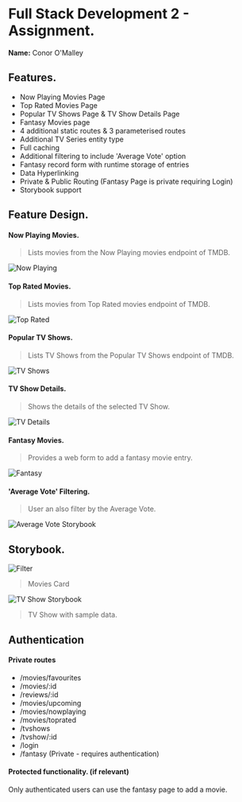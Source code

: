 
# Full Stack Development 2 - Assignment.

__Name:__ Conor O'Malley

## Features.

+ Now Playing Movies Page
+ Top Rated Movies Page
+ Popular TV Shows Page & TV Show Details Page
+ Fantasy Movies page
+ 4 additional static routes & 3 parameterised routes
+ Additional TV Series entity type
+ Full caching
+ Additional filtering to include 'Average Vote' option
+ Fantasy record form with runtime storage of entries
+ Data Hyperlinking
+ Private & Public Routing (Fantasy Page is private requiring Login)
+ Storybook support

## Feature Design.

#### Now Playing Movies.

> Lists movies from the Now Playing movies endpoint of TMDB.

![Now Playing](image.png)

#### Top Rated Movies.

> Lists movies from Top Rated movies endpoint of TMDB.

![Top Rated](image-1.png)

#### Popular TV Shows.

> Lists TV Shows from the Popular TV Shows endpoint of TMDB.

![TV Shows](image-2.png)

#### TV Show Details.

> Shows the details of the selected TV Show.

![TV Details](image-3.png)

#### Fantasy Movies.

> Provides a web form to add a fantasy movie entry.

![Fantasy](image-4.png)

#### 'Average Vote' Filtering.

> User an also filter by the Average Vote.

![Average Vote Storybook](image-5.png)

## Storybook.

![Filter](image-6.png)

> Movies Card 

![TV Show Storybook](image-7.png)

> TV Show with sample data. 

## Authentication

#### Private routes 

+ /movies/favourites
+ /movies/:id
+ /reviews/:id
+ /movies/upcoming
+ /movies/nowplaying
+ /movies/toprated
+ /tvshows
+ /tvshow/:id
+ /login
+ /fantasy (Private - requires authentication)


#### Protected functionality. (if relevant)

Only authenticated users can use the fantasy page to add a movie.